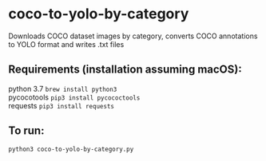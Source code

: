# coco-to-yolo-by-category
Downloads COCO dataset images by category, converts COCO annotations to YOLO format and writes .txt files

## Requirements (installation assuming macOS):
python 3.7 `brew install python3`  
pycocotools `pip3 install pycococtools`  
requests `pip3 install requests`  

## To run: 
`python3 coco-to-yolo-by-category.py`

